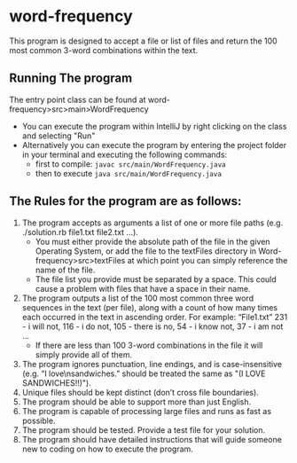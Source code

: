 # word-frequency
This program is designed to accept a file or list of files and return the 100 most common 3-word combinations within the text.

## Running The program
The entry point class can be found at word-frequency>src>main>WordFrequency
   - You can execute the program within IntelliJ by right clicking on the class and selecting "Run"
   - Alternatively you can execute the program by entering the project folder in your terminal and executing the following commands:
     - first to compile: `javac src/main/WordFrequency.java`
     - then to execute `java src/main/WordFrequency.java`

## The Rules for the program are as follows:
1. The program accepts as arguments a list of one or more file paths (e.g. ./solution.rb file1.txt file2.txt ...). 
   - You must either provide the absolute path of the file in the given Operating System, or add the file to the textFiles directory in Word-frequency>src>textFiles
at which point you can simply reference the name of the file.
   - The file list you provide must be separated by a space. This could cause a problem with files that have a space in their name.
2. The program outputs a list of the 100 most common three word sequences in the text (per file), along with a count of how many times each occurred in the text in ascending order. For example: “File1.txt” 231 - i will not, 116 - i do not, 105 - there is no, 54 - i know not, 37 - i am not … 
   - If there are less than 100 3-word combinations in the file it will simply provide all of them.
3. The program ignores punctuation, line endings, and is case-insensitive (e.g. “I love\nsandwiches.” should be treated the same as "(I LOVE SANDWICHES!!)"). 
4. Unique files should be kept distinct (don’t cross file boundaries). 
5. The program should be able to support more than just English. 
6. The program is capable of processing large files and runs as fast as possible. 
7. The program should be tested. Provide a test file for your solution. 
8. The program should have detailed instructions that will guide someone new to coding on how to execute the program.


